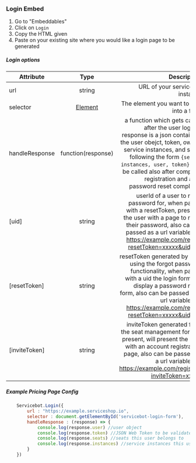 ### Login Embed

1. Go to "Embeddables"
1. Click on `Login`
1. Copy the HTML given
1. Paste on your existing site where you would like a login page to be generated

##### Login  options

| Attribute        | Type           | Description  |
| ------------- |:-------------:| -----:|
| url      | string      |   URL of your servicebot instance |
| selector | [Element](https://developer.mozilla.org/en-US/docs/Web/API/Element)|  The element you want to turn into a form |
| handleResponse | function(response) | a function which gets called after the user logs in, response is a json containing the user obejct, token, owned service instances, and seats following the form `{seats, instances, user, token}`, will be called also after complete registration and after password reset completes |
| [uid] | string | userId of a user to reset password for, when paired with a resetToken, presents the user with a page to reset their password, also can be passed as a url variable like https://example.com/reset?resetToken=xxxxx&uid=12 |
| [resetToken] | string | resetToken generated by user using the forgot password functionality, when paired with a uid the login form will display a password reset form, also can be passed as a url variable like https://example.com/reset?resetToken=xxxxx&uid=12|
| [inviteToken] | string | inviteToken generated from the seat management form, if present, will present the user with an account registration page, also can be passed as a url variable like https://example.com/register?inviteToken=xxxxx|
##### Example Pricing Page Config
```javascript
    Servicebot.Login({
        url : "https://example.serviceshop.io", 
        selector : document.getElementById('servicebot-login-form'),
        handleResponse : (response) => {
            console.log(response.user) //user object
            console.log(response.token) //JSON Web Token to be validated from your app, also contains user object encoded
            console.log(response.seats) //seats this user belongs to
            console.log(response.instances) //service instances this user owns
        }
    })
```
